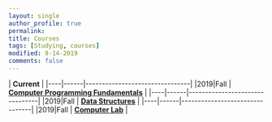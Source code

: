 ```yaml
---
layout: single
author_profile: true
permalink: 
title: Courses
tags: [Studying, courses]
modified: 9-14-2019
comments: false
---
```



|                **Current**                 |
|----|------|--------------------------------|
|2019|Fall  | **<a href="">Computer Programming Fundamentals</a>** |
|----|------|--------------------------------|
|2019|Fall  | **<a href="/ds98/">Data Structures</a>** |
|----|------|--------------------------------|
|2019|Fall  | **<a href="">Computer Lab</a>** |